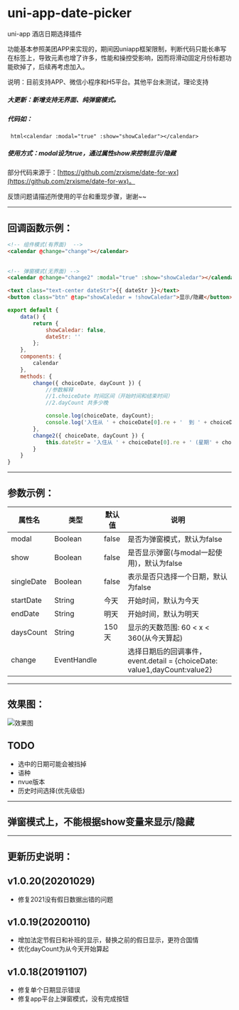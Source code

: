 # uni-app-date-picker
uni-app 酒店日期选择插件
   
功能基本参照美团APP来实现的，期间因uniapp框架限制，判断代码只能长串写在标签上，导致元素也增了许多，性能和操控受影响，因而将滑动固定月份标题功能砍掉了，后续再考虑加入。
   
说明：目前支持APP、微信小程序和H5平台。其他平台未测试，理论支持   

   
##### 大更新：新增支持无界面、纯弹窗模式。
##### 代码如：
``` html<calendar :modal="true" :show="showCaledar"></calendar>```
##### 使用方式：modal设为true，通过属性show来控制显示/隐藏   
   
   
部分代码来源于：[https://github.com/zrxisme/date-for-wx](https://github.com/zrxisme/date-for-wx)。   
   
反馈问题请描述所使用的平台和重现步骤，谢谢~~   
   
   
---
## 回调函数示例：

``` html
<!-- 组件模式(有界面)  -->
<calendar @change="change"></calendar>
   
   
<!-- 弹窗模式(无界面) -->
<calendar @change="change2" :modal="true" :show="showCaledar"></calendar>

<text class="text-center dateStr">{{ dateStr }}</text>
<button class="btn" @tap="showCaledar = !showCaledar">显示/隐藏</button>
``` 
   
   
   
``` javascript
export default {
	data() {
		return {
			showCaledar: false,
			dateStr: ''
		};
	},
	components: {
		calendar
	},
	methods: {
		change({ choiceDate, dayCount }) {
			//参数解释
			//1.choiceDate 时间区间（开始时间和结束时间）
			//2.dayCount 共多少晚

			console.log(choiceDate, dayCount);
			console.log('入住从 ' + choiceDate[0].re + '  到 ' + choiceDate[1].re + '  共 ' + dayCount + ' 晚');
		},
		change2({ choiceDate, dayCount }) {
			this.dateStr = '入住从 ' + choiceDate[0].re + ' (星期' + choiceDate[0].week + ')  到 ' + choiceDate[1].re + '(星期' + choiceDate[1].week + ')' + '  共 ' + dayCount + ' 晚 ';
		}
	}
}
```
   
    
---
## 参数示例：
| 属性名 | 类型 | 默认值 | 说明 |
|---|---|---|---|
| modal | Boolean | false | 是否为弹窗模式，默认为false|
| show | Boolean | false | 是否显示弹窗(与modal一起使用)，默认为false|
| singleDate | Boolean | false | 表示是否只选择一个日期，默认为false |
| startDate | String | 今天 | 开始时间，默认为今天|
| endDate |String |明天 | 开始时间，默认为明天 |
| daysCount | String | 150天 | 显示的天数范围: 60 < x < 360(从今天算起) |
| change | EventHandle | | 选择日期后的回调事件，event.detail = {choiceDate: value1,dayCount:value2} |

---
## 效果图：
![效果图](https://zhangdaren.github.io/uni-app-date-picker/static/date-picker/gif.gif)
   
   
   ## TODO
* 选中的日期可能会被挡掉
* 语种
* nvue版本
* 历史时间选择(优先级低)
-------------------------
弹窗模式上，不能根据show变量来显示/隐藏
------------------------

---
## 更新历史说明：   
## v1.0.20(20201029)   
* 修复2021没有假日数据出错的问题

## v1.0.19(20200110)   
* 增加法定节假日和补班的显示，替换之前的假日显示，更符合国情
* 优化dayCount为从今天开始算起 

## v1.0.18(20191107)   
* 修复单个日期显示错误   
* 修复app平台上弹窗模式，没有完成按钮   
